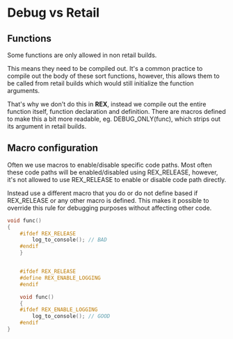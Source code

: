 # Debug vs Retail

## Functions

Some functions are only allowed in non retail builds.

This means they need to be compiled out. It's a common practice to compile out the body of these sort functions, however, this allows them to be called from retail builds which would still initialize the function arguments.

That's why we don't do this in **REX**, instead we compile out the entire function itself, function declaration and definition.
There are macros defined to make this a bit more readable, eg. DEBUG_ONLY(func), which strips out its argument in retail builds.

## Macro configuration

Often we use macros to enable/disable specific code paths.
Most often these code paths will be enabled/disabled using REX_RELEASE, however, it's not allowed to use REX_RELEASE to enable or disable code path directly.

Instead use a different macro that you do or do not define based if REX_RELEASE or any other macro is defined.
This makes it possible to override this rule for debugging purposes without affecting other code.

```cpp
void func()
{
    #ifdef REX_RELEASE
        log_to_console(); // BAD
    #endif
    }


    #ifdef REX_RELEASE
    #define REX_ENABLE_LOGGING
    #endif

    void func()
    {
    #ifdef REX_ENABLE_LOGGING
        log_to_console(); // GOOD
    #endif
}
```